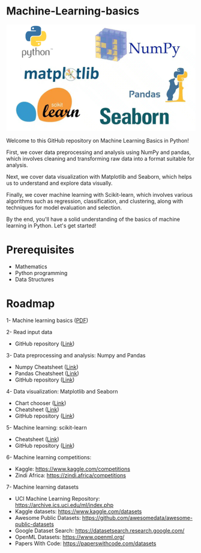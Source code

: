# Machine-Learning-basics

<p align="center">
<img src="https://github.com/SamBelkacem/Machine-Learning-basics/blob/main/Image.jpg" width="800">
</p>

Welcome to this GitHub repository on Machine Learning Basics in Python! 

First, we cover data preprocessing and analysis using NumPy and pandas, which involves cleaning and transforming raw data into a format suitable for analysis.

Next, we cover data visualization with Matplotlib and Seaborn, which helps us to understand and explore data visually.

Finally, we cover machine learning with Scikit-learn, which involves various algorithms such as regression, classification, and clustering, along with techniques for model evaluation and selection.

By the end, you'll have a solid understanding of the basics of machine learning in Python. Let's get started!

# Prerequisites

  - Mathematics
  - Python programming 
  - Data Structures

# Roadmap
1- Machine learning basics ([PDF](https://courses.edx.org/asset-v1:ColumbiaX+CSMM.101x+1T2017+type@asset+block@AI_edx_ml_5.1intro.pdf))

2- Read input data

  - GitHub repository ([Link](https://github.com/tirthajyoti/Machine-Learning-with-Python/blob/master/Pandas%20and%20Numpy/Read_data_various_sources/How%20to%20read%20various%20sources%20in%20a%20DataFrame.ipynb))

3- Data preprocessing and analysis: Numpy and Pandas

  - Numpy Cheatsheet ([Link](https://github.com/SamBelkacem/AI-ML-cheatsheets/blob/main/03-%20Python/5-%20Numpy%20cheatsheet.pdf))
  - Pandas Cheatsheet ([Link](https://github.com/SamBelkacem/AI-ML-cheatsheets/blob/main/03-%20Python/6-%20Pandas%20cheatsheet%201.pdf))
  - GitHub repository ([Link](https://github.com/tirthajyoti/Machine-Learning-with-Python/blob/master/Pandas%20and%20Numpy/Numpy_Pandas_Quick.ipynb))

4- Data visualization: Matplotlib and Seaborn

  - Chart chooser ([Link](https://github.com/SamBelkacem/AI-ML-cheatsheets/blob/main/09-%20Data%20visualization/4-%20The%20chart%20chooser.pdf))
  - Cheatsheet ([Link](https://github.com/SamBelkacem/AI-ML-cheatsheets/blob/main/03-%20Python/7-%20Matplotlib%20cheatsheet%202.pdf))
  - GitHub repository ([Link](https://github.com/tirthajyoti/Machine-Learning-with-Python/blob/master/Pandas%20and%20Numpy/Matplotlib_Seaborn_basics.ipynb))

5- Machine learning: scikit-learn

  - Cheatsheet ([Link](https://github.com/SamBelkacem/AI-ML-cheatsheets/blob/main/03-%20Python/8-%20Scikit-Learn%20cheatsheet.pdf))
  - GitHub repository ([Link](https://github.com/jakevdp/sklearn_tutorial/tree/master/notebooks))

6- Machine learning competitions:

  - Kaggle: https://www.kaggle.com/competitions
  - Zindi Africa: https://zindi.africa/competitions

7- Machine learning datasets

  - UCI Machine Learning Repository: https://archive.ics.uci.edu/ml/index.php
  - Kaggle datasets: https://www.kaggle.com/datasets
  - Awesome Public Datasets: https://github.com/awesomedata/awesome-public-datasets
  - Google Dataset Search: https://datasetsearch.research.google.com/
  - OpenML Datasets: https://www.openml.org/
  - Papers With Code: https://paperswithcode.com/datasets
